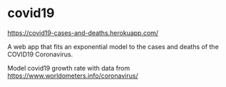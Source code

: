 # covid19
https://covid19-cases-and-deaths.herokuapp.com/

A web app that fits an exponential model to the cases and deaths of the COVID19 Coronavirus.

Model covid19 growth rate with data from https://www.worldometers.info/coronavirus/
